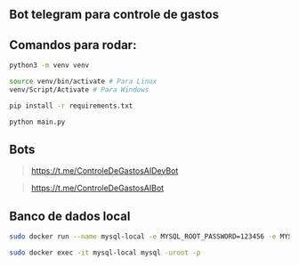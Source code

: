 ## Bot telegram para controle de gastos

## Comandos para rodar:

```bash
python3 -m venv venv
```
```bash
source venv/bin/activate # Para Linux
venv/Script/Activate # Para Windows
```
```bash
pip install -r requirements.txt
```
```bash
python main.py
```

## Bots

> https://t.me/ControleDeGastosAIDevBot

> https://t.me/ControleDeGastosAIBot


## Banco de dados local

```bash
sudo docker run --name mysql-local -e MYSQL_ROOT_PASSWORD=123456 -e MYSQL_DATABASE=bot -p 3306:3306 -d mysql:8
```
```bash
sudo docker exec -it mysql-local mysql -uroot -p
```